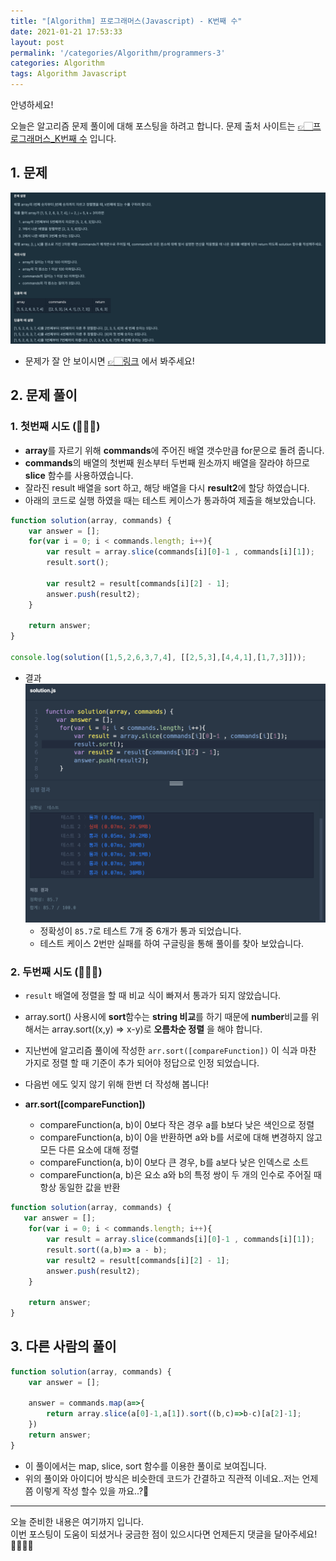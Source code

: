 ```yaml
---
title: "[Algorithm] 프로그래머스(Javascript) - K번째 수"
date: 2021-01-21 17:53:33
layout: post
permalink: '/categories/Algorithm/programmers-3'
categories: Algorithm
tags: Algorithm Javascript
---
```


안녕하세요!

오늘은 알고리즘 문제 풀이에 대해 포스팅을 하려고 합니다.
문제 출처 사이트는 [👉🏻프로그래머스_K번째 수](https://programmers.co.kr/learn/courses/30/lessons/42748) 입니다.


## 1. 문제
![problem](/assets/images/algorithm/programmers/algorithm-3/problem.png)
- 문제가 잘 안 보이시면 [👉🏻링크](https://programmers.co.kr/learn/courses/30/lessons/42748) 에서 봐주세요!

## 2. 문제 풀이
### 1. 첫번째 시도 (🙅🏻‍♀️)
- **array**를 자르기 위해 **commands**에 주어진 배열 갯수만큼 for문으로 돌려 줍니다.
- **commands**의 배열의 첫번째 원소부터 두번째 원소까지 배열을 잘라야 하므로 **slice** 함수를 사용하였습니다.
- 잘라진 result 배열을 sort 하고, 해당 배열을 다시 **result2**에 할당 하였습니다.
- 아래의 코드로 실행 하였을 때는 테스트 케이스가 통과하여 제출을 해보았습니다.

```javascript
function solution(array, commands) {
    var answer = [];
    for(var i = 0; i < commands.length; i++){
        var result = array.slice(commands[i][0]-1 , commands[i][1]);
        result.sort();

        var result2 = result[commands[i][2] - 1];
        answer.push(result2);
    }

    return answer;
}

console.log(solution([1,5,2,6,3,7,4], [[2,5,3],[4,4,1],[1,7,3]]));
```

- 결과
![result](/assets/images/algorithm/programmers/algorithm-3/result.png)
    - 정확성이 `85.7`로 테스트 7개 중 6개가 통과 되었습니다.
    - 테스트 케이스 2번만 실패를 하여 구글링을 통해 풀이를 찾아 보았습니다.
    

### 2. 두번째 시도 (🙆🏻‍♀️)
- `result` 배열에 정렬을 할 때 비교 식이 빠져서 통과가 되지 않았습니다.
- array.sort() 사용시에 **sort**함수는 **string 비교**를 하기 때문에 **number**비교를 위해서는 array.sort((x,y) => x-y)로 **오름차순 정렬** 을 해야 합니다.

- 지난번에 알고리즘 풀이에 작성한 `arr.sort([compareFunction])` 이 식과 마찬 가지로 정렬 할 때 기준이 추가 되어야 정답으로 인정 되었습니다.
- 다음번 에도 잊지 않기 위해 한번 더 작성해 봅니다!
- **arr.sort([compareFunction])**
    - compareFunction(a, b)이 0보다 작은 경우 a를 b보다 낮은 색인으로 정렬
    - compareFunction(a, b)이 0을 반환하면 a와 b를 서로에 대해 변경하지 않고 모든 다른 요소에 대해 정렬
    - compareFunction(a, b)이 0보다 큰 경우, b를 a보다 낮은 인덱스로 소트
    - compareFunction(a, b)은 요소 a와 b의 특정 쌍이 두 개의 인수로 주어질 때 항상 동일한 값을 반환

```javascript
function solution(array, commands) {
   var answer = [];
    for(var i = 0; i < commands.length; i++){
        var result = array.slice(commands[i][0]-1 , commands[i][1]);
        result.sort((a,b)=> a - b);
        var result2 = result[commands[i][2] - 1];
        answer.push(result2);
    }
   
    return answer;
}
```


## 3. 다른 사람의 풀이
```javascript
function solution(array, commands) {
    var answer = [];

    answer = commands.map(a=>{
        return array.slice(a[0]-1,a[1]).sort((b,c)=>b-c)[a[2]-1];
    })
    return answer;
}
```
- 이 풀이에서는 map, slice, sort 함수를 이용한 풀이로 보여집니다.
- 위의 풀이와 아이디어 방식은 비슷한데 코드가 간결하고 직관적 이네요..저는 언제 쯤 이렇게 작성 할수 있을 까요..?🥲


-----

오늘 준비한 내용은 여기까지 입니다.  
이번 포스팅이 도움이 되셨거나 궁금한 점이 있으시다면 언제든지 댓글을 달아주세요!🙋🏻‍♀️✨   
